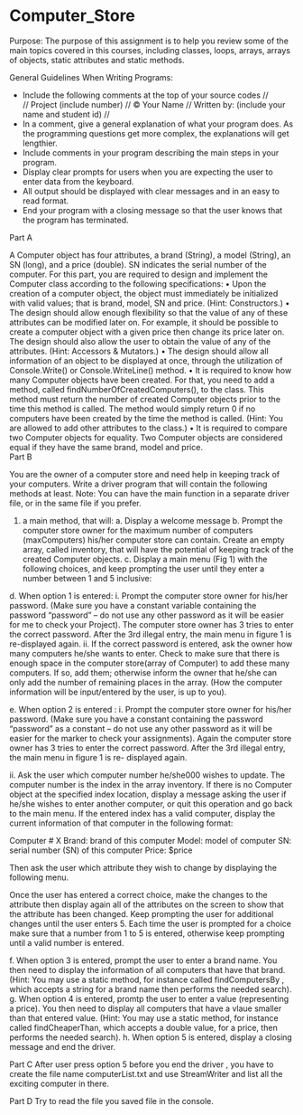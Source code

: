 # Computer_Store


Purpose: 
The         purpose  of this assignment is to help you review some of the main topics covered in this courses, including   classes, loops, arrays, arrays of objects, static attributes and static methods.

General Guidelines When Writing Programs:
-	Include the following comments at the top of your source codes
//  	
// Project (include number)
// © Your Name
// Written by: (include your name and student id)
//  	
-	In a comment, give a general explanation of what your program does. As the programming questions get more complex, the explanations will get lengthier.
-	Include comments in your program describing the main steps in your program.
-	Display clear prompts for users when you are expecting the user to enter data from the keyboard.
-	All output should be displayed with clear messages and in an easy to read format.
-	End your program with a closing message so that the user knows that the program has terminated.
















Part A

A Computer object has four attributes, a brand (String), a model (String), an SN (long), and a price (double). SN indicates the serial number of the computer.
For this part, you are required to design and implement the Computer class according to the following specifications:
•	Upon the creation of a computer object, the object must immediately be initialized with valid values; that is brand, model, SN and price. (Hint: Constructors.)
•	The design should allow enough flexibility so that the value of any of these attributes can be modified later on. For example, it should be possible to create a computer object with a given price then change its price later on. The design should also allow the user to obtain the value of any of the attributes. (Hint: Accessors & Mutators.)
•	The design should allow all information of an object to be displayed at once, through the  utilization of Console.Write() or Console.WriteLine() method.
•	It is required to know how many Computer objects have been created. For that, you need to add a method, called findNumberOfCreatedComputers(), to the class. This method must return the number of created Computer objects prior to the time this method is called. The method would simply return 0 if no computers have been created by the time the method is called. (Hint: You are allowed to add other attributes to the class.)
•	It is required to compare two Computer objects for equality. Two Computer objects are considered equal if they have the same brand, model and price.  
Part B

You are the owner of a computer store and need help in keeping track of your computers. Write a driver program that will contain the following methods at least. Note: You can have the main function in a separate driver file, or in the same file if you prefer.
1.	a main method, that will:
a.	Display a welcome message
b.	Prompt the computer store owner for the maximum number of computers (maxComputers) his/her computer store can contain. Create an empty array, called inventory, that will have the potential of keeping track of the created Computer objects.
c.	Display a main menu (Fig 1) with the following choices, and keep prompting the  user until they enter a number between 1 and 5 inclusive:



d.	When option 1 is entered:
i.		Prompt the computer store owner for his/her password. (Make sure you have a constant variable containing the password “password” – do not use any other password as it will be easier for me to check your Project). The computer store owner has 3 tries to enter the correct password. After the 3rd illegal entry, the main menu in figure 1 is re-displayed again.
ii.	If the correct password is entered, ask the owner how many computers he/she wants to enter. Check to make sure that there is enough space in the computer store(array of Computer) to add these many computers. If so, add them; otherwise inform the owner that he/she can only add the number of remaining places in the array. (How the computer information will be input/entered by the user, is up to you).

e.	When option 2 is entered :
i.	Prompt the computer store owner for his/her password. (Make sure you have a constant containing the password “password” as a constant – do not use any other password as it will be easier for the marker to check your assignments). Again the computer store owner has 3 tries to enter the correct password. After the 3rd illegal entry, the main menu in figure 1 is re- displayed again.

ii.	Ask the user which computer number he/she000 wishes to update. The     computer number is the index in the array inventory. If there is no Computer object at the specified index location, display a message asking the user if he/she wishes to enter another computer, or quit this operation and go back to the main menu. If the entered index has a valid computer, display the current information of that computer in the following format:

Computer # X
Brand: brand of this computer Model: model of computer
SN: serial number (SN) of this computer Price: $price


Then ask the user which attribute they wish to change by displaying the following                        menu.



Once the user has entered a correct choice, make the changes to the attribute then display again all of the attributes on the screen to show that the attribute has been changed. Keep prompting the user for additional changes until the user enters 5. Each time the user is prompted for a choice make sure that a number from 1 to 5 is entered, otherwise keep prompting until a valid number is entered.

f.	When option 3 is entered, prompt the user to enter a brand name. You then need to display the information of all computers that have that brand. (Hint: You may use a static method, for instance called findComputersBy , which accepts a string for a brand name then performs the needed search).
g.	When option 4 is entered, promtp the user to enter a value (representing a price). You then need to display all computers that have a vlaue smaller than that entered value. (Hint: You may use a static method, for instance called findCheaperThan, which accepts a double value, for a price, then performs the needed search).
h.	When option 5 is entered, display a closing message and end the driver.


Part C
After user press option 5 before you end the driver , you have to create the file name computerList.txt and use StreamWriter  and list all the exciting computer in there.

Part D
Try to read the file you saved file in the console.
